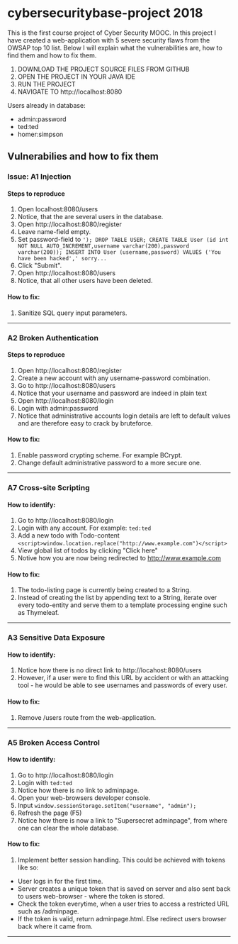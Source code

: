 # cybersecuritybase-project 2018
This is the first course project of Cyber Security MOOC. In this project I have created a web-application with 5 severe security flaws from the OWSAP top 10 list. Below I will explain what the vulnerabilities are, how to find them and how to fix them.

1. DOWNLOAD THE PROJECT SOURCE FILES FROM GITHUB
2. OPEN THE PROJECT IN YOUR JAVA IDE
3. RUN THE PROJECT
4. NAVIGATE TO http://localhost:8080

Users already in database:
- admin:password
- ted:ted
- homer:simpson

## Vulnerabilies and how to fix them
### Issue: A1 Injection
#### Steps to reproduce
1. Open localhost:8080/users
1. Notice, that the are several users in the database.
1. Open http://localhost:8080/register
1. Leave name-field empty.
1. Set password-field to
``` '); DROP TABLE USER; CREATE TABLE User (id int NOT NULL AUTO_INCREMENT,username varchar(200),password varchar(200)); INSERT INTO User (username,password) VALUES ('You have been hacked',' sorry... ```
1. Click "Submit".
1. Open http://localhost:8080/users
1. Notice, that all other users have been deleted.
#### How to fix:
1. Sanitize SQL query input parameters.

---------------
### A2 Broken Authentication
#### Steps to reproduce
1. Open http://localhost:8080/register
1. Create a new account with any username-password combination.
1. Go to http://localhost:8080/users
1. Notice that your username and password are indeed in plain text
2. Open http://localhost:8080/login
2. Login with admin:password
2. Notice that administrative accounts login details are left to default values and are therefore easy to crack by bruteforce.
#### How to fix:
1. Enable password crypting scheme. For example BCrypt.
1. Change default administrative password to a more secure one.
---------------
### A7 Cross-site Scripting
#### How to identify:
1. Go to http://localhost:8080/login
1. Login with any account. For example: ```ted:ted```
1. Add a new todo with Todo-content ```<script>window.location.replace("http://www.example.com")</script>```
1. View global list of todos by clicking "Click here"
1. Notive how you are now being redirected to http://www.example.com
#### How to fix:
1. The todo-listing page is currently being created to a String.
1. Instead of creating the list by appending text to a String, iterate over every todo-entity and serve them to a template processing engine such as Thymeleaf.
---------------
### A3 Sensitive Data Exposure
#### How to identify:
1. Notice how there is no direct link to http://locahost:8080/users
1. However, if a user were to find this URL by accident or with an attacking tool - he would be able to see usernames and passwords of every user.
#### How to fix:
1. Remove /users route from the web-application.
---------------
### A5 Broken Access Control
#### How to identify:
1. Go to http://localhost:8080/login
1. Login with ```ted:ted```
1. Notice how there is no link to adminpage.
1. Open your web-browsers developer console.
1. Input ``` window.sessionStorage.setItem("username", "admin"); ```
1. Refresh the page (F5)
1. Notice how there is now a link to "Supersecret adminpage", from where one can clear the whole database.
#### How to fix:
1. Implement better session handling. This could be achieved with tokens like so:
- User logs in for the first time.
- Server creates a unique token that is saved on server and also sent back to users web-browser - where the token is stored.
- Check the token everytime, when a user tries to access a restricted URL such as /adminpage.
- If the token is valid, return adminpage.html. Else redirect users browser back where it came from.
---------------
